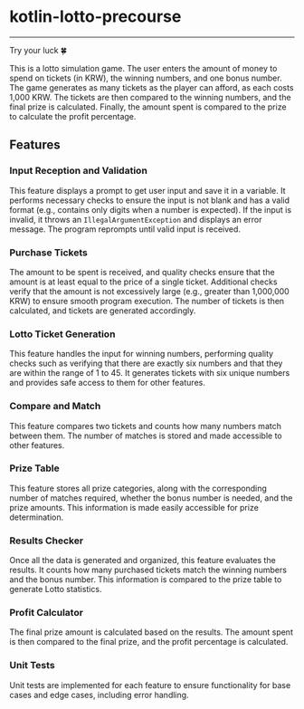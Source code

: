 # kotlin-lotto-precourse

___

Try your luck 🍀

This is a lotto simulation game. The user enters the amount of money to spend on tickets (in KRW), the winning numbers, and one bonus number. The game generates as many tickets as the player can afford, as each costs 1,000 KRW. The tickets are then compared to the winning numbers, and the final prize is calculated. Finally, the amount spent is compared to the prize to calculate the profit percentage.

## Features

### Input Reception and Validation
This feature displays a prompt to get user input and save it in a variable. It performs necessary checks to ensure the input is not blank and has a valid format (e.g., contains only digits when a number is expected). If the input is invalid, it throws an `IllegalArgumentException` and displays an error message. The program reprompts until valid input is received.

### Purchase Tickets
The amount to be spent is received, and quality checks ensure that the amount is at least equal to the price of a single ticket. Additional checks verify that the amount is not excessively large (e.g., greater than 1,000,000 KRW) to ensure smooth program execution. The number of tickets is then calculated, and tickets are generated accordingly.

### Lotto Ticket Generation
This feature handles the input for winning numbers, performing quality checks such as verifying that there are exactly six numbers and that they are within the range of 1 to 45. It generates tickets with six unique numbers and provides safe access to them for other features.

### Compare and Match
This feature compares two tickets and counts how many numbers match between them. The number of matches is stored and made accessible to other features.

### Prize Table
This feature stores all prize categories, along with the corresponding number of matches required, whether the bonus number is needed, and the prize amounts. This information is made easily accessible for prize determination.

### Results Checker
Once all the data is generated and organized, this feature evaluates the results. It counts how many purchased tickets match the winning numbers and the bonus number. This information is compared to the prize table to generate Lotto statistics.

### Profit Calculator
The final prize amount is calculated based on the results. The amount spent is then compared to the final prize, and the profit percentage is calculated.

### Unit Tests
Unit tests are implemented for each feature to ensure functionality for base cases and edge cases, including error handling.
